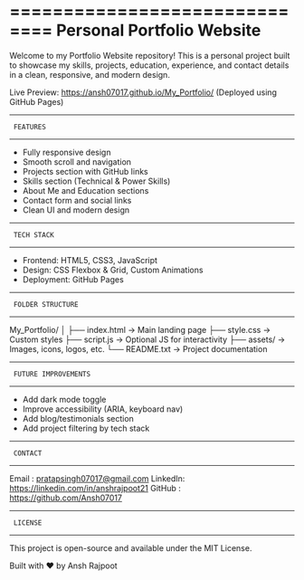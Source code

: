 ==============================
Personal Portfolio Website
==============================

Welcome to my Portfolio Website repository! This is a personal project built to
showcase my skills, projects, education, experience, and contact details in a
clean, responsive, and modern design.

Live Preview:
https://ansh07017.github.io/My_Portfolio/
(Deployed using GitHub Pages)

-----------------
     FEATURES
-----------------
- Fully responsive design
- Smooth scroll and navigation
- Projects section with GitHub links
- Skills section (Technical & Power Skills)
- About Me and Education sections
- Contact form and social links
- Clean UI and modern design

-----------------
     TECH STACK
-----------------
- Frontend: HTML5, CSS3, JavaScript
- Design: CSS Flexbox & Grid, Custom Animations
- Deployment: GitHub Pages

----------------------------
     FOLDER STRUCTURE
----------------------------
My_Portfolio/
│
├── index.html        → Main landing page
├── style.css         → Custom styles
├── script.js         → Optional JS for interactivity
├── assets/           → Images, icons, logos, etc.
└── README.txt        → Project documentation

---------------------------
     FUTURE IMPROVEMENTS
---------------------------
- Add dark mode toggle
- Improve accessibility (ARIA, keyboard nav)
- Add blog/testimonials section
- Add project filtering by tech stack

-----------------
     CONTACT
-----------------
Email   : pratapsingh07017@gmail.com
LinkedIn: https://linkedin.com/in/anshrajpoot21
GitHub  : https://github.com/Ansh07017

-----------------
     LICENSE
-----------------
This project is open-source and available under the MIT License.

Built with ❤️ by Ansh Rajpoot
